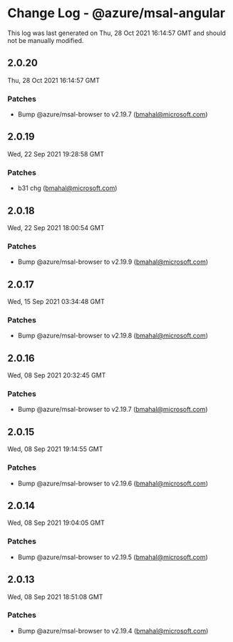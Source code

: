 # Change Log - @azure/msal-angular

This log was last generated on Thu, 28 Oct 2021 16:14:57 GMT and should not be manually modified.

<!-- Start content -->

## 2.0.20

Thu, 28 Oct 2021 16:14:57 GMT

### Patches

- Bump @azure/msal-browser to v2.19.7 (bmahal@microsoft.com)

## 2.0.19

Wed, 22 Sep 2021 19:28:58 GMT

### Patches

- b31 chg (bmahal@microsoft.com)

## 2.0.18

Wed, 22 Sep 2021 18:00:54 GMT

### Patches

- Bump @azure/msal-browser to v2.19.9 (bmahal@microsoft.com)

## 2.0.17

Wed, 15 Sep 2021 03:34:48 GMT

### Patches

- Bump @azure/msal-browser to v2.19.8 (bmahal@microsoft.com)

## 2.0.16

Wed, 08 Sep 2021 20:32:45 GMT

### Patches

- Bump @azure/msal-browser to v2.19.7 (bmahal@microsoft.com)

## 2.0.15

Wed, 08 Sep 2021 19:14:55 GMT

### Patches

- Bump @azure/msal-browser to v2.19.6 (bmahal@microsoft.com)

## 2.0.14

Wed, 08 Sep 2021 19:04:05 GMT

### Patches

- Bump @azure/msal-browser to v2.19.5 (bmahal@microsoft.com)

## 2.0.13

Wed, 08 Sep 2021 18:51:08 GMT

### Patches

- Bump @azure/msal-browser to v2.19.4 (bmahal@microsoft.com)
